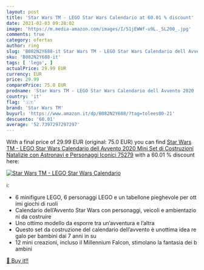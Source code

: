 ```yaml
---
layout: post
title: 'Star Wars TM - LEGO Star Wars Calendario at 60.01 % discount'
date: 2021-02-03 09:28:02
image: 'https://m.media-amazon.com/images/I/51jEWWf-u9L._SL200_.jpg'
comments: true
category: ofertas
author: ring
slug: 'B082N2Y688-it Star Wars TM - LEGO Star Wars Calendario dell Avvento 2020...'
sku: 'B082N2Y688-it'
tags: [ 'lego', ]
actualPrice: 29.99 EUR
currency: EUR
price: 29.99
comparePrice: 75.0 EUR
prodname: 'Star Wars TM - LEGO Star Wars Calendario dell Avvento 2020  Mini Set di Costruzioni Natalizie con Astronavi e Personaggi Iconici  75279'
country: 'it'
flag: '🇮🇹'
brand: 'Star Wars TM'
buyurl: 'https://www.amazon.it/dp/B082N2Y688/?tag=tolees00-21'
descuento: '60.01'
average: '52.7397297297297'
---
```


With a final price of 29.99 EUR (original: 75.0 EUR) you can find [Star Wars TM - LEGO Star Wars Calendario dell Avvento 2020  Mini Set di Costruzioni Natalizie con Astronavi e Personaggi Iconici  75279](https://www.amazon.it/dp/B082N2Y688/?tag=tolees00-21) with a  60.01 % discount here:

[![Star Wars TM - LEGO Star Wars Calendario](https://m.media-amazon.com/images/I/51jEWWf-u9L._SL200_.jpg)](https://www.amazon.it/dp/B082N2Y688/?tag=tolees00-21)

ℹ️:

- 6 minifigure LEGO, 6 personaggi LEGO e un tabellone pieghevole per ottimi giochi di ruoli
- Calendario dell’Avvento Star Wars con personaggi, veicoli e ambientazioni da costruire
- Uno ottimo modello da esporre tra un’avventura e l’altra
- Questo set da costruzione del calendario dell’avvento è unottima idea regalo per bambini dai 7 anni in su
- 12 mini creazioni, incluso il Millennium Falcon, stimolano la fantasia dei bambini

[🛒 Buy it!!](https://www.amazon.it/dp/B082N2Y688/?tag=tolees00-21)

